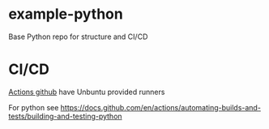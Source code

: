 # example-python
Base Python repo for structure and CI/CD


# CI/CD
[Actions github](https://docs.github.com/en/actions/learn-github-actions/understanding-github-actions) have Unbuntu provided runners 

For python see https://docs.github.com/en/actions/automating-builds-and-tests/building-and-testing-python